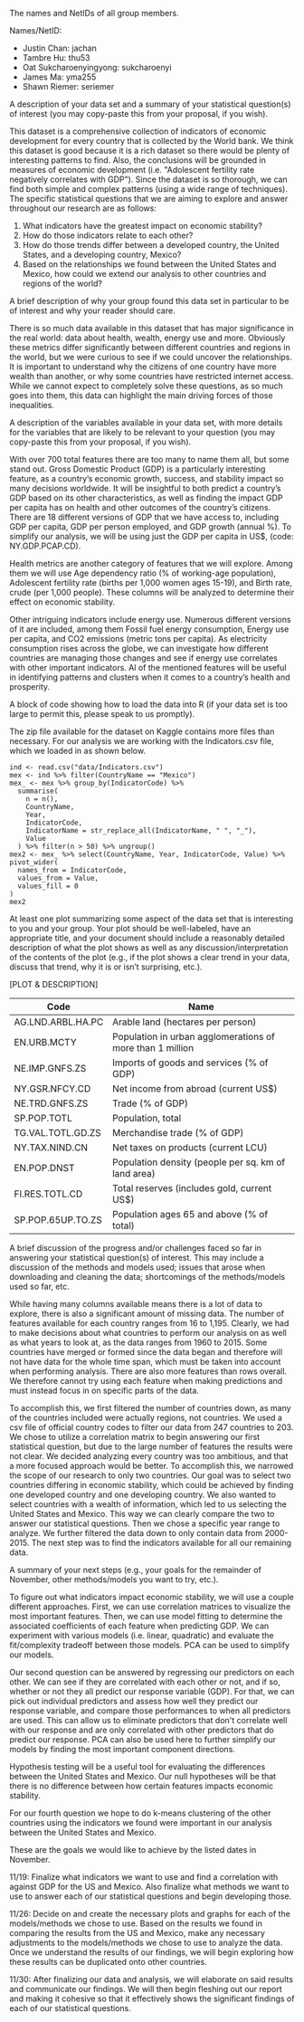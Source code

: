 The names and NetIDs of all group members. 

Names/NetID:

-	Justin Chan: jachan
-	Tambre Hu: thu53
-	Oat Sukcharoenyingyong: sukcharoenyi
-	James Ma: yma255
-	Shawn Riemer: seriemer

A description of your data set and a summary of your statistical question(s) of interest (you may copy-paste this from your proposal, if you wish). 

This dataset is a comprehensive collection of indicators of economic development for every country that is collected by the World bank. We think this dataset is good because it is a rich dataset so there would be plenty of interesting patterns to find. Also, the conclusions will be grounded in measures of economic development (i.e. "Adolescent fertility rate negatively correlates with GDP"). Since the dataset is so thorough, we can find both simple and complex patterns (using a wide range of techniques). The specific statistical questions that we are aiming to explore and answer throughout our research are as follows:

1.	What indicators have the greatest impact on economic stability?
2.	How do those indicators relate to each other?
3.	How do those trends differ between a developed country, the United States, and a developing country, Mexico?
4.	Based on the relationships we found between the United States and Mexico, how could we extend our analysis to other countries and regions of the world?

A brief description of why your group found this data set in particular to be of interest and why your reader should care. 

There is so much data available in this dataset that has major significance in the real world: data about health, wealth, energy use and more. Obviously these metrics differ significantly between different countries and regions in the world, but we were curious to see if we could uncover the relationships. It is important to understand why the citizens of one country have more wealth than another, or why some countries have restricted internet access. While we cannot expect to completely solve these questions, as so much goes into them, this data can highlight the main driving forces of those inequalities. 

A description of the variables available in your data set, with more details for the variables that are likely to be relevant to your question (you may copy-paste this from your proposal, if you wish). 

With over 700 total features there are too many to name them all, but some stand out. Gross Domestic Product (GDP) is a particularly interesting feature, as a country’s economic growth, success, and stability impact so many decisions worldwide. It will be insightful to both predict a country’s GDP based on its other characteristics, as well as finding the impact GDP per capita has on health and other outcomes of the country’s citizens. There are 18 different versions of GDP that we have access to, including GDP per capita, GDP per person employed, and GDP growth (annual %). To simplify our analysis, we will be using just the GDP per capita in US$, (code: NY.GDP.PCAP.CD).

Health metrics are another category of features that we will explore. Among them we will use Age dependency ratio (% of working-age population), Adolescent fertility rate (births per 1,000 women ages 15-19), and Birth rate, crude (per 1,000 people). These columns will be analyzed to determine their effect on economic stability.

Other intriguing indicators include energy use. Numerous different versions of it are included, among them Fossil fuel energy consumption, Energy use per capita, and CO2 emissions (metric tons per capita). As electricity consumption rises across the globe, we can investigate how different countries are managing those changes and see if energy use correlates with other important indicators. Al of the mentioned features will be useful in identifying patterns and clusters when it comes to a country’s health and prosperity.

A block of code showing how to load the data into R (if your data set is too large to permit this, please speak to us promptly). 

The zip file available for the dataset on Kaggle contains more files than necessary. For our analysis we are working with the Indicators.csv file, which we loaded in as shown below. 

```{r}
ind <- read.csv("data/Indicators.csv")
mex <- ind %>% filter(CountryName == "Mexico")
mex_ <- mex %>% group_by(IndicatorCode) %>% 
  summarise(
    n = n(),
    CountryName,
    Year,
    IndicatorCode,
    IndicatorName = str_replace_all(IndicatorName, " ", "_"),
    Value
  ) %>% filter(n > 50) %>% ungroup()
mex2 <- mex_ %>% select(CountryName, Year, IndicatorCode, Value) %>%
pivot_wider(
  names_from = IndicatorCode,
  values_from = Value,
  values_fill = 0
)
mex2
```

At least one plot summarizing some aspect of the data set that is interesting to you and your group. Your plot should be well-labeled, have an appropriate title, and your document should include a reasonably detailed description of what the plot shows as well as any discussion/interpretation of the contents of the plot (e.g., if the plot shows a clear trend in your data, discuss that trend, why it is or isn’t surprising, etc.). 

[PLOT & DESCRIPTION]

| Code | Name |
|-|-|
| AG.LND.ARBL.HA.PC  |  Arable land (hectares per person) |
| EN.URB.MCTY  |  Population in urban agglomerations of more than 1 million |
| NE.IMP.GNFS.ZS  |  Imports of goods and services (% of GDP) |
| NY.GSR.NFCY.CD  |  Net income from abroad (current US$) |
| NE.TRD.GNFS.ZS  |  Trade (% of GDP) |
| SP.POP.TOTL  |  Population, total |
| TG.VAL.TOTL.GD.ZS  |  Merchandise trade (% of GDP) |
| NY.TAX.NIND.CN  |  Net taxes on products (current LCU) |
| EN.POP.DNST  |  Population density (people per sq. km of land area) |
| FI.RES.TOTL.CD  |  Total reserves (includes gold, current US$) |
| SP.POP.65UP.TO.ZS  |  Population ages 65 and above (% of total) |

A brief discussion of the progress and/or challenges faced so far in answering your statistical question(s) of interest. This may include a discussion of the methods and models used; issues that arose when downloading and cleaning the data; shortcomings of the methods/models used so far, etc. 

While having many columns available means there is a lot of data to explore, there is also a significant amount of missing data. The number of features available for each country ranges from 16 to 1,195. Clearly, we had to make decisions about what countries to perform our analysis on as well as what years to look at, as the data ranges from 1960 to 2015. Some countries have merged or formed since the data began and therefore will not have data for the whole time span, which must be taken into account when performing analysis. There are also more features than rows overall. We therefore cannot try using each feature when making predictions and must instead focus in on specific parts of the data.

To accomplish this, we first filtered the number of countries down, as many of the countries included were actually regions, not countries. We used a csv file of official country codes to filter our data from 247 countries to 203. We chose to utilize a correlation matrix to begin answering our first statistical question, but due to the large number of features the results were not clear. We decided analyzing every country was too ambitious, and that a more focused approach would be better. 
To accomplish this, we narrowed the scope of our research to only two countries. Our goal was to select two countries differing in economic stability, which could be achieved by finding one developed country and one developing country. We also wanted to select countries with a wealth of information, which led to us selecting the United States and Mexico. This way we can clearly compare the two to answer our statistical questions. Then we chose a specific year range to analyze. We further filtered the data down to only contain data from 2000-2015. The next step was to find the indicators available for all our remaining data. 

A summary of your next steps (e.g., your goals for the remainder of November, other methods/models you want to try, etc.).

To figure out what indicators impact economic stability, we will use a couple different approaches. First, we can use correlation matrices to visualize the most important features. Then, we can use model fitting to determine the associated coefficients of each feature when predicting GDP. We can experiment with various models (i.e. linear, quadratic) and evaluate the fit/complexity tradeoff between those models. PCA can be used to simplify our models.

Our second question can be answered by regressing our predictors on each other. We can see if they are correlated with each other or not, and if so, whether or not they all predict our response variable (GDP). For that, we can pick out individual predictors and assess how well they predict our response variable, and compare those performances to when all predictors are used. This can allow us to eliminate predictors that don't correlate well with our response and are only correlated with other predictors that do predict our response. PCA can also be used here to further simplify our models by finding the most important component directions.

Hypothesis testing will be a useful tool for evaluating the differences between the United States and Mexico. Our null hypotheses will be that there is no difference between how certain features impacts economic stability. 

For our fourth question we hope to do k-means clustering of the other countries using the indicators we found were important in our analysis between the United States and Mexico.

These are the goals we would like to achieve by the listed dates in November.

11/19: Finalize what indicators we want to use and find a correlation with against GDP for the US and Mexico. Also finalize what methods we want to use to answer each of our statistical questions and begin developing those.


11/26: Decide on and create the necessary plots and graphs for each of the models/methods we chose to use. Based on the results we found in comparing the results from the US and Mexico, make any necessary adjustments to the models/methods we chose to use to analyze the data. Once we understand the results of our findings, we will begin exploring how these results can be duplicated onto other countries.


11/30: After finalizing our data and analysis, we will elaborate on said results and communicate our findings. We will then begin fleshing out our report and making it cohesive so that it effectively shows the significant findings of each of our statistical questions. 
	 
